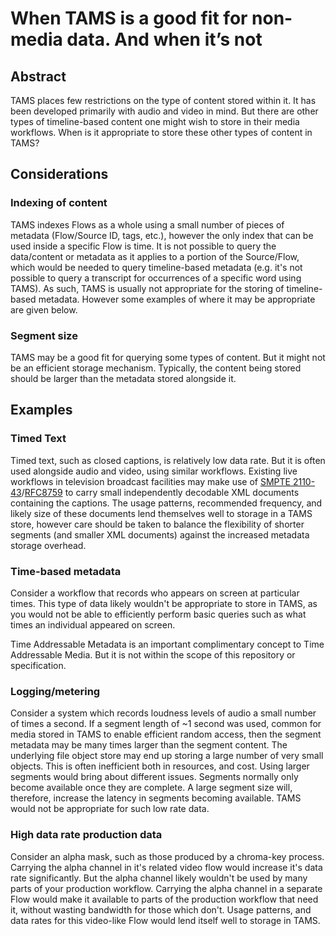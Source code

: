 # When TAMS is a good fit for non-media data. And when it’s not

## Abstract

TAMS places few restrictions on the type of content stored within it.
It has been developed primarily with audio and video in mind.
But there are other types of timeline-based content one might wish to store in their media workflows.
When is it appropriate to store these other types of content in TAMS?

## Considerations

### Indexing of content

TAMS indexes Flows as a whole using a small number of pieces of metadata (Flow/Source ID, tags, etc.), however the only index that can be used inside a specific Flow is time.
It is not possible to query the data/content or metadata as it applies to a portion of the Source/Flow, which would be needed to query timeline-based metadata (e.g. it's not possible to query a transcript for occurrences of a specific word using TAMS).
As such, TAMS is usually not appropriate for the storing of timeline-based metadata.
However some examples of where it may be appropriate are given below.

### Segment size

TAMS may be a good fit for querying some types of content.
But it might not be an efficient storage mechanism.
Typically, the content being stored should be larger than the metadata stored alongside it.

## Examples

### Timed Text

Timed text, such as closed captions, is relatively low data rate.
But it is often used alongside audio and video, using similar workflows.
Existing live workflows in television broadcast facilities may make use of [SMPTE 2110-43](https://ieeexplore.ieee.org/document/9521125)/[RFC8759](https://www.rfc-editor.org/rfc/rfc8759.html) to carry small independently decodable XML documents containing the captions.
The usage patterns, recommended frequency, and likely size of these documents lend themselves well to storage in a TAMS store, however care should be taken to balance the flexibility of shorter segments (and smaller XML documents) against the increased metadata storage overhead.

### Time-based metadata

Consider a workflow that records who appears on screen at particular times.
This type of data likely wouldn't be appropriate to store in TAMS, as you would not be able to efficiently perform basic queries such as what times an individual appeared on screen.

Time Addressable Metadata is an important complimentary concept to Time Addressable Media.
But it is not within the scope of this repository or specification.

### Logging/metering

Consider a system which records loudness levels of audio a small number of times a second.
If a segment length of ~1 second was used, common for media stored in TAMS to enable efficient random access, then the segment metadata may be many times larger than the segment content.
The underlying file object store may end up storing a large number of very small objects.
This is often inefficient both in resources, and cost.
Using larger segments would bring about different issues.
Segments normally only become available once they are complete.
A large segment size will, therefore, increase the latency in segments becoming available.
TAMS would not be appropriate for such low rate data.

### High data rate production data

Consider an alpha mask, such as those produced by a chroma-key process.
Carrying the alpha channel in it's related video flow would increase it's data rate significantly.
But the alpha channel likely wouldn't be used by many parts of your production workflow.
Carrying the alpha channel in a separate Flow would make it available to parts of the production workflow that need it, without wasting bandwidth for those which don't.
Usage patterns, and data rates for this video-like Flow would lend itself well to storage in TAMS.
